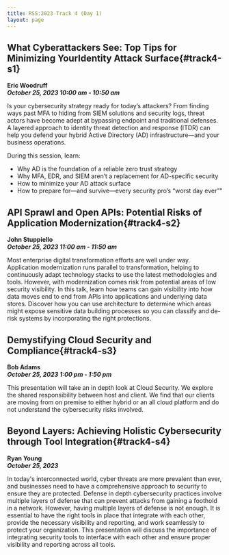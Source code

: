 ```yaml
---
title: RSS:2023 Track 4 (Day 1)
layout: page
---
```


## What Cyberattackers See: Top Tips for Minimizing YourIdentity Attack Surface{#track4-s1}
**Eric Woodruff<br>
*October 25, 2023 10:00 am - 10:50 am***

Is your cybersecurity strategy ready for today’s attackers? From finding ways past MFA to hiding from SIEM solutions and security logs, threat actors have become adept at bypassing endpoint and traditional defenses. A layered approach to identity threat detection and response (ITDR) can help you defend your hybrid Active Directory (AD) infrastructure—and your business operations.

During this session, learn:
* Why AD is the foundation of a reliable zero trust strategy
* Why MFA, EDR, and SIEM aren’t a replacement for AD-specific security
* How to minimize your AD attack surface
* How to prepare for—and survive—every security pro’s “worst day ever”"
 
## API Sprawl and Open APIs: Potential Risks of Application Modernization{#track4-s2}
**John Stuppiello<br>
*October 25, 2023 11:00 am - 11:50 am***

Most enterprise digital transformation efforts are well under way. Application modernization runs parallel to transformation, helping to continuously adapt technology stacks to use the latest methodologies and tools. However, with modernization comes risk from potential areas of low security visibility. In this talk, learn how teams can gain visibility into how data moves end to end from APIs into applications and underlying data stores. Discover how you can use architecture to determine which areas might expose sensitive data building processes so you can classify and de-risk systems by incorporating the right protections.

## Demystifying Cloud Security and Compliance{#track4-s3}
**Bob Adams<br>
*October 25, 2023 1:00 pm - 1:50 pm***

This presentation will take an in depth look at Cloud Security. We explore the shared responsibility between host and client. We find that our clients are moving from on premise to either hybrid or an all cloud platform and do not understand the cybersecurity risks involved.

## Beyond Layers: Achieving Holistic Cybersecurity through Tool Integration{#track4-s4}
**Ryan Young<br>
*October 25, 2023***

In today's interconnected world, cyber threats are more prevalent than ever, and businesses need to have a comprehensive approach to security to ensure they are protected. Defense in depth cybersecurity practices involve multiple layers of defense that can prevent attacks from gaining a foothold in a network. However, having multiple layers of defense is not enough. It is essential to have the right tools in place that integrate with each other, provide the necessary visibility and reporting, and work seamlessly to protect your organization. This presentation will discuss the importance of integrating security tools to interface with each other and ensure proper visibility 
and reporting across all tools.

